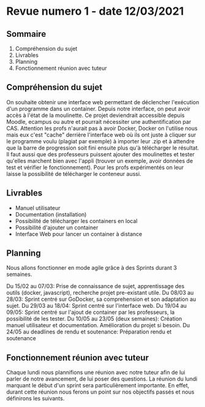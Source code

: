 # Revue numero 1 - date 12/03/2021
## Sommaire   
1. Compréhension du sujet
2. Livrables
3. Planning
4. Fonctionnement réunion avec tuteur

## Compréhension du sujet
On souhaite obtenir une interface web permettant de déclencher l'exécution d'un programme dans un container. 
Depuis notre interface, on peut avoir accès à l'état de la moulinette. 
Ce projet deviendrait accessible depuis Moodle, ecampus ou autre et pourrait nécessiter une authentification par CAS. 
Attention les profs n'aurait pas à avoir Docker, Docker on l'utilise nous mais eux c'est "cache" derrière l'interface web où ils ont juste à cliquer sur le programme voulu (plagiat par exemple) à importer leur .zip et à attendre que la barre de progression soit fini ensuite plus qu'à télécharger le résultat. 
Il faut aussi que des professeurs puissent ajouter des moulinettes et tester qu'elles marchent bien avec l'appli (trouver un exemple, avoir données de test et vérifier le fonctionnement). 
Pour les profs expérimentés on leur laisse la possibilité de télécharger le conteneur aussi.

## Livrables
* Manuel utilisateur
* Documentation (installation)
* Possibilité de télécharger les containers en local
* Possibilité d'ajouter un container
* Interface Web pour lancer un container à distance

## Planning
Nous allons fonctionner en mode agile grâce à des Sprints durant 3 semaines.

Du 15/02 au 07/03: Prise de connaissance de sujet, apprentissage des outils (docker, javascript), recherche projet pre-existant utile.
Du 08/03 au 28/03: Sprint centré sur GoDocker, sa comprehension et son adaptation au sujet.
Du 29/03 au 18/04: Sprint centré sur l'interface web.
Du 19/04 au 09/05: Sprint centré sur l'ajout de container par les professeurs, la possibilité de les tester.
Du 10/05 au 23/05 (deux semaines): Création manuel utilisateur et documentation. Amélioration du projet si besoin.
Du 24/05 au deadlines de rendu et soutenance: Préparation rendu et soutenance

## Fonctionnement réunion avec tuteur
Chaque lundi nous plannifions une réunion avec notre tuteur afin de lui parler de notre avancement, de lui poser des questions.
La réunion du lundi marquant le début d'un sprint sera particulièrement importante. 
En effet, durant cette réunion nous ferons un point sur nos objectifs passés et nous définirons les suivants.
